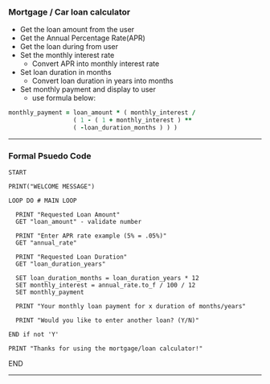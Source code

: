 ### Mortgage / Car loan calculator
- Get the loan amount from the user
- Get the Annual Percentage Rate(APR)
- Get the loan during from user
- Set the monthly interest rate
  - Convert APR into monthly interest rate
- Set loan duration in months
  - Convert loan duration in years into months
- Set monthly payment and display to user
  - use formula below:
```ruby
monthly_payment = loan_amount * ( monthly_interest / 
                  ( 1 - ( 1 + monthly_interest ) ** 
                  ( -loan_duration_months ) ) )
```
----
### Formal Psuedo Code

```
START

PRINT("WELCOME MESSAGE")

LOOP DO # MAIN LOOP

  PRINT "Requested Loan Amount"
  GET "loan_amount" - validate number
  
  PRINT "Enter APR rate example (5% = .05%)"
  GET "annual_rate"
  
  PRINT "Requested Loan Duration"
  GET "loan_duration_years"
  
  SET loan_duration_months = loan_duration_years * 12
  SET monthly_interest = annual_rate.to_f / 100 / 12
  SET monthly_payment
  
  PRINT "Your monthly loan payment for x duration of months/years"
  
  PRINT "Would you like to enter another loan? (Y/N)"

END if not 'Y'

PRINT "Thanks for using the mortgage/loan calculator!"
```
END

----
